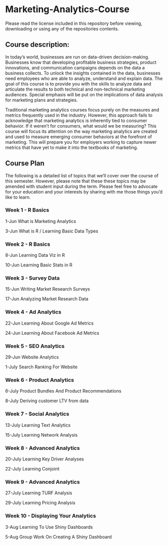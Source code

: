 # Marketing-Analytics-Course

Please read the license included in this repository before viewing, downloading or using any of the repositories contents.

## Course description:  
In today’s world, businesses are run on data-driven decision-making. Businesses know that developing profitable business strategies, product innovations, and communication campaigns depends on the data a business collects. To unlock the insights contained in the data, businesses need employees who are able to analyze, understand and explain data. The goal of this course is to provide you with the skills to analyze data and articulate the results to both technical and non-technical marketing audiences. Special emphasis will be put on the implications of data analysis for marketing plans and strategies.

Traditional marketing analytics courses focus purely on the measures and metrics frequently used in the industry. However, this approach fails to acknowledge that marketing analytics is inherently tied to consumer behavior. If it weren’t for consumers, what would we be measuring? This course will focus its attention on the way marketing analytics are created and used to measure emerging consumer behaviors at the forefront of marketing. This will prepare you for employers working to capture newer metrics that have yet to make it into the textbooks of marketing.

## Course Plan
The following is a detailed list of topics that we’ll cover over the course of this semester. However, please note that these these topics may be amended with student input during the term. Please feel free to advocate for your education and your interests by sharing with me those things you’d like to learn.

### Week 1 - R Basics	

1-Jun	What is Marketing Analytics

3-Jun	What is R / Learning Basic Data Types

### Week 2 - R Basics	

8-Jun	Learning Data Viz in R

10-Jun	Learning Basic Stats in R

### Week 3 - Survey Data	

15-Jun	Writing Market Research Surveys

17-Jun	Analyzing Market Research Data

### Week 4 - Ad Analytics	

22-Jun	Learning About Google Ad Metrics

24-Jun	Learning About Facebook Ad Metrics

### Week 5 - SEO Analytics	

29-Jun	Website Analytics 

1-July	Search Ranking For Website

### Week 6 - Product Analytics	

6-July	Product Bundles And Product Recommendations

8-July	Deriving customer LTV from data

### Week 7 - Social Analytics	

13-July	Learning Text Analytics

15-July	Learning Network Analysis

### Week 8 - Advanced Analytics	

20-July	Learning Key Driver Analyses

22-July	Learning Conjoint

### Week 9 - Advanced Analytics	

27-July	Learning TURF Analysis

29-July	Learning Pricing Analysis

### Week 10 - Displaying Your Analytics	

3-Aug	Learning To Use Shiny Dashboards

5-Aug	Group Work On Creating A Shiny Dashboard

